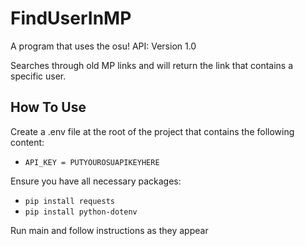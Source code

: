 # FindUserInMP

A program that uses the osu! API: Version 1.0

Searches through old MP links and will return the link that contains a specific user.

## How To Use

Create a .env file at the root of the project that contains the following content:
- `API_KEY = PUTYOUROSUAPIKEYHERE`

Ensure you have all necessary packages:
- `pip install requests`
- `pip install python-dotenv`

Run main and follow instructions as they appear
